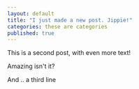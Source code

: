 ```yaml
---
layout: default
title: "I just made a new post. Jippie!"
categories: these are categories
published: true
---
```




This is a second post, with even more text!

Amazing isn't it?

And .. a third line 
